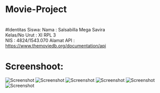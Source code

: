 # Movie-Project

#

#Identitas Siswa:
Nama          : Salsabilla Mega Savira <br>
Kelas/No Urut : XI RPL 3 <br>
NIS           : 4824/1543.070
Alamat API    : https://www.themoviedb.org/documentation/api

# Screenshoot:
![Screenshot](https://github.com/salsasavira/Movie-Project/blob/master/1.jpg)
![Screenshot](https://github.com/salsasavira/Movie-Project/blob/master/2.jpg)
![Screenshot](https://github.com/salsasavira/Movie-Project/blob/master/3.jpg)
![Screenshot](https://github.com/salsasavira/Movie-Project/blob/master/4.jpg)
![Screenshot](https://github.com/salsasavira/Movie-Project/blob/master/5.jpg)
![Screenshot](https://github.com/salsasavira/Movie-Project/blob/master/6.jpg)
